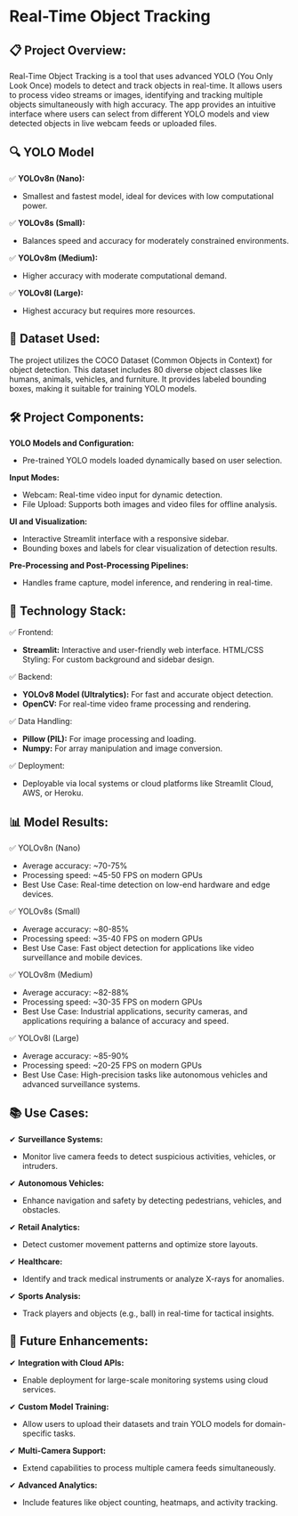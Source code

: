 # Real-Time Object Tracking

## 📋 Project Overview:
Real-Time Object Tracking is a tool that uses advanced YOLO (You Only Look Once) models to detect and track objects in real-time. It allows users to process video streams or images, identifying and tracking multiple objects simultaneously with high accuracy. The app provides an intuitive interface where users can select from different YOLO models and view detected objects in live webcam feeds or uploaded files.

## 🔍 YOLO Model
 ✅ **YOLOv8n (Nano):**
- Smallest and fastest model, ideal for devices with low computational power.
  
 ✅ **YOLOv8s (Small):**
- Balances speed and accuracy for moderately constrained environments.
  
 ✅ **YOLOv8m (Medium):**
- Higher accuracy with moderate computational demand.
  
 ✅ **YOLOv8l (Large):**
- Highest accuracy but requires more resources.

## 📌 Dataset Used:
The project utilizes the COCO Dataset (Common Objects in Context) for object detection. This dataset includes 80 diverse object classes like humans, animals, vehicles, and furniture. It provides labeled bounding boxes, making it suitable for training YOLO models.

## 🛠️ Project Components:
 **YOLO Models and Configuration:**
- Pre-trained YOLO models loaded dynamically based on user selection.

 **Input Modes:**
- Webcam: Real-time video input for dynamic detection.
- File Upload: Supports both images and video files for offline analysis.
  
 **UI and Visualization:**
- Interactive Streamlit interface with a responsive sidebar.
- Bounding boxes and labels for clear visualization of detection results.

 **Pre-Processing and Post-Processing Pipelines:**
- Handles frame capture, model inference, and rendering in real-time.

##  🤖 Technology Stack:
 ✅ Frontend:
- **Streamlit:** Interactive and user-friendly web interface.
  HTML/CSS Styling: For custom background and sidebar design.
  
 ✅ Backend:
- **YOLOv8 Model (Ultralytics):** For fast and accurate object detection.
- **OpenCV:** For real-time video frame processing and rendering.
  
 ✅ Data Handling:
- **Pillow (PIL):** For image processing and loading.
- **Numpy:** For array manipulation and image conversion.
  
 ✅ Deployment:
 - Deployable via local systems or cloud platforms like Streamlit Cloud, AWS, or Heroku.

## 📊 Model Results:
 ✅ YOLOv8n (Nano)
- Average accuracy: ~70-75%
- Processing speed: ~45-50 FPS on modern GPUs
- Best Use Case: Real-time detection on low-end hardware and edge devices.
  
 ✅ YOLOv8s (Small)
- Average accuracy: ~80-85%
- Processing speed: ~35-40 FPS on modern GPUs
- Best Use Case: Fast object detection for applications like video surveillance and mobile devices.
  
 ✅ YOLOv8m (Medium)
- Average accuracy: ~82-88%
- Processing speed: ~30-35 FPS on modern GPUs
- Best Use Case: Industrial applications, security cameras, and applications requiring a balance of accuracy and speed.
  
 ✅ YOLOv8l (Large)
- Average accuracy: ~85-90%
- Processing speed: ~20-25 FPS on modern GPUs
- Best Use Case: High-precision tasks like autonomous vehicles and advanced surveillance systems.

## 📚 Use Cases:
✔ **Surveillance Systems:**
- Monitor live camera feeds to detect suspicious activities, vehicles, or intruders.

✔ **Autonomous Vehicles:**
- Enhance navigation and safety by detecting pedestrians, vehicles, and obstacles.

✔ **Retail Analytics:**
- Detect customer movement patterns and optimize store layouts.

✔ **Healthcare:**
- Identify and track medical instruments or analyze X-rays for anomalies.

✔ **Sports Analysis:**
- Track players and objects (e.g., ball) in real-time for tactical insights.

## 📝 Future Enhancements:
✔ **Integration with Cloud APIs:**
- Enable deployment for large-scale monitoring systems using cloud services.

✔ **Custom Model Training:**
- Allow users to upload their datasets and train YOLO models for domain-specific tasks.

✔ **Multi-Camera Support:**
- Extend capabilities to process multiple camera feeds simultaneously.

✔ **Advanced Analytics:**
- Include features like object counting, heatmaps, and activity tracking.








